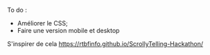 To do :

- Améliorer le CSS;
- Faire une version mobile et desktop

S'inspirer de cela https://rtbfinfo.github.io/ScrollyTelling-Hackathon/
